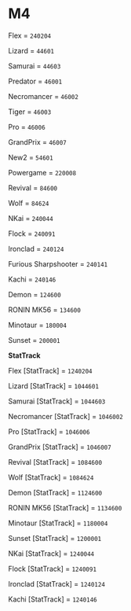 # M4

Flex = `240204`

Lizard = `44601`

Samurai = `44603`

Predator = `46001`

Necromancer = `46002`

Tiger = `46003`

Pro = `46006`

GrandPrix = `46007`

New2 = `54601`

Powergame = `220008`

Revival = `84600`

Wolf = `84624`

NKai = `240044`

Flock = `240091`

Ironclad = `240124`

Furious Sharpshooter = `240141`

Kachi = `240146`

Demon = `124600`

RONIN MK56 = `134600`

Minotaur = `180004`

Sunset = `200001`


**StatTrack**

Flex [StatTrack] = `1240204`

Lizard [StatTrack] = `1044601`

Samurai [StatTrack] = `1044603`

Necromancer [StatTrack] = `1046002`

Pro [StatTrack] = `1046006`

GrandPrix [StatTrack] = `1046007`

Revival [StatTrack] = `1084600`

Wolf [StatTrack] = `1084624`

Demon [StatTrack] = `1124600`

RONIN MK56 [StatTrack] = `1134600`

Minotaur [StatTrack] = `1180004`

Sunset [StatTrack] = `1200001`

NKai [StatTrack] = `1240044`

Flock [StatTrack] = `1240091`

Ironclad [StatTrack] = `1240124`

Kachi [StatTrack] = `1240146`


